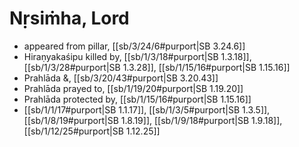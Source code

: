 # Nṛsiṁha, Lord

* appeared from pillar, [[sb/3/24/6#purport|SB 3.24.6]]
* Hiraṇyakaśipu killed by, [[sb/1/3/18#purport|SB 1.3.18]], [[sb/1/3/28#purport|SB 1.3.28]], [[sb/1/15/16#purport|SB 1.15.16]]
* Prahlāda &, [[sb/3/20/43#purport|SB 3.20.43]]
* Prahlāda prayed to, [[sb/1/19/20#purport|SB 1.19.20]]
* Prahlāda protected by, [[sb/1/15/16#purport|SB 1.15.16]]
*  [[sb/1/1/17#purport|SB 1.1.17]], [[sb/1/3/5#purport|SB 1.3.5]], [[sb/1/8/19#purport|SB 1.8.19]], [[sb/1/9/18#purport|SB 1.9.18]], [[sb/1/12/25#purport|SB 1.12.25]]
